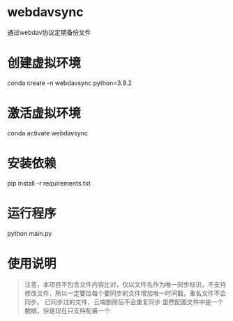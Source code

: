 # webdavsync
通过webdav协议定期备份文件

# 创建虚拟环境
conda create -n webdavsync python=3.9.2

# 激活虚拟环境
conda activate webdavsync

# 安装依赖
pip install -r requirements.txt

# 运行程序
python main.py


# 使用说明
> 注意，本项目不包含文件内容比对，仅以文件名作为唯一同步标识，不支持修改文件，所以一定要给每个要同步的文件增加唯一时间戳，重名文件不会同步。
> 已同步过的文件，云端删除后不会重复同步
> 虽然配置文件中是一个数据，但是现在只支持配置一个